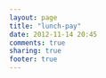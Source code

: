 ```yaml
---
layout: page
title: "lunch-pay"
date: 2012-11-14 20:45
comments: true
sharing: true
footer: true
---
```

